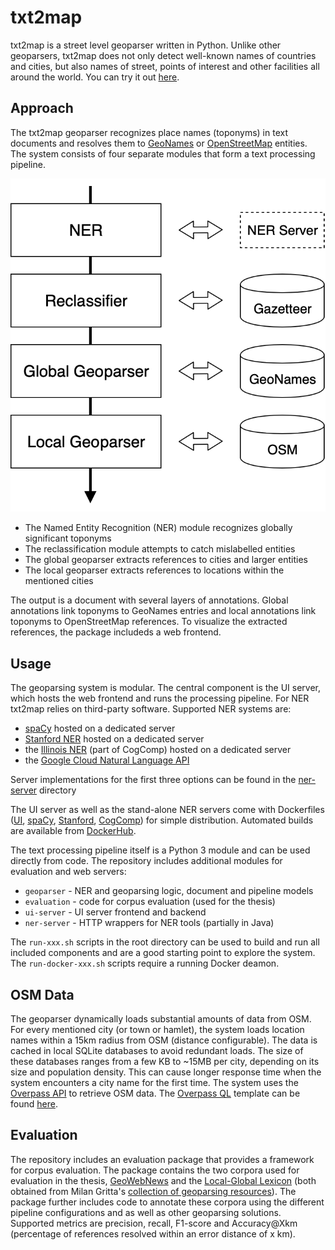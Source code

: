 # txt2map

txt2map is a street level geoparser written in Python. Unlike other geoparsers, txt2map does not only detect well-known names of countries and cities, but also names of street, points of interest and other facilities all around the world. You can try it out [here](http://54.229.3.214). 

## Approach

The txt2map geoparser recognizes place names (toponyms) in text documents and resolves them to [GeoNames](https://www.geonames.org) or [OpenStreetMap](https://www.openstreetmap.org) entities. The system consists of four separate modules that form a text processing pipeline.

![txt2map System Architecture](pipeline.png)

- The Named Entity Recognition (NER) module recognizes globally significant toponyms
- The reclassification module attempts to catch mislabelled entities
- The global geoparser extracts references to cities and larger entities
- The local geoparser extracts references to locations within the mentioned cities

The output is a document with several layers of annotations. Global annotations link toponyms to GeoNames entries and local annotations link toponyms to OpenStreetMap references. To visualize the extracted references, the package includeds a web frontend.

## Usage

The geoparsing system is modular. The central component is the UI server, which hosts the web frontend and runs the processing pipeline. For NER txt2map relies on third-party software. Supported NER systems are:

- [spaCy](https://spacy.io) hosted on a dedicated server
- [Stanford NER](https://nlp.stanford.edu/software/CRF-NER.shtml) hosted on a dedicated server
- the [Illinois NER](https://cogcomp.seas.upenn.edu/page/software_view/NETagger) (part of CogComp) hosted on a dedicated server
- the [Google Cloud Natural Language API](https://cloud.google.com/natural-language/)

Server implementations for the first three options can be found in the [ner-server](ner-server) directory

The UI server as well as the stand-alone NER servers come with Dockerfiles ([UI](Dockerfile), [spaCy](ner-server/spacy/Dockerfile), [Stanford](ner-server/cogcomp/Dockerfile), [CogComp](ner-server/stanford/Dockerfile)) for simple distribution. Automated builds are available from [DockerHub](https://hub.docker.com/repository/docker/ernestoelsaesser/txt2map/general).

The text processing pipeline itself is a Python 3 module and can be used directly from code. The repository includes additional modules for evaluation and web servers:

- `geoparser` - NER and geoparsing logic, document and pipeline models
- `evaluation` - code for corpus evaluation (used for the thesis)
- `ui-server` - UI server frontend and backend
- `ner-server` - HTTP wrappers for NER tools (partially in Java)

The `run-xxx.sh` scripts in the root directory can be used to build and run all included components and are a good starting point to explore the system. The `run-docker-xxx.sh` scripts require a running Docker deamon.

## OSM Data

The geoparser dynamically loads substantial amounts of data from OSM. For every mentioned city (or town or hamlet), the system loads location names within a 15km radius from OSM (distance configurable). The data is cached in local SQLite databases to avoid redundant loads. The size of these databases ranges from a few KB to ~15MB per city, depending on its size and population density. This can cause longer response time when the system encounters a city name for the first time. The system uses the [Overpass API](https://wiki.openstreetmap.org/wiki/Overpass_API) to retrieve OSM data. The [Overpass QL](https://wiki.openstreetmap.org/wiki/Overpass_API/Overpass_QL) template can be found [here](geoparser/osm.py#L84). 


## Evaluation

The repository includes an evaluation package that provides a framework for corpus evaluation. The package contains the two corpora used for evaluation in the thesis, [GeoWebNews](https://link.springer.com/article/10.1007/s10579-019-09475-3) and the [Local-Global Lexicon](https://ieeexplore.ieee.org/abstract/document/5447903) (both obtained from Milan Gritta's [collection of geoparsing resources](https://github.com/milangritta/Pragmatic-Guide-to-Geoparsing-Evaluation)). The package further includes code to annotate these corpora using the different pipeline configurations and as well as other geoparsing solutions. Supported metrics are precision, recall, F1-score and Accuracy@Xkm (percentage of references resolved within an error distance of x km).